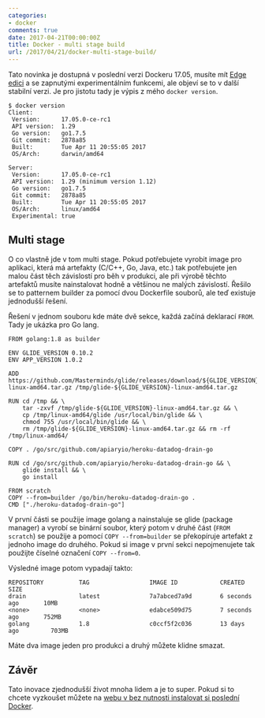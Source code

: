 ```yaml
---
categories:
- docker
comments: true
date: 2017-04-21T00:00:00Z
title: Docker - multi stage build
url: /2017/04/21/docker-multi-stage-build/
---
```


Tato novinka je dostupná v poslední verzi Dockeru 17.05, musíte mít [Edge edici](https://docs.docker.com/docker-for-mac/install/#download-docker-for-mac) a se zapnutými experimentálním funkcemi, ale objeví se to v další stabilní verzi. Je pro jistotu tady je výpis z mého `docker version`.

```
$ docker version
Client:
 Version:      17.05.0-ce-rc1
 API version:  1.29
 Go version:   go1.7.5
 Git commit:   2878a85
 Built:        Tue Apr 11 20:55:05 2017
 OS/Arch:      darwin/amd64

Server:
 Version:      17.05.0-ce-rc1
 API version:  1.29 (minimum version 1.12)
 Go version:   go1.7.5
 Git commit:   2878a85
 Built:        Tue Apr 11 20:55:05 2017
 OS/Arch:      linux/amd64
 Experimental: true
```

<!--more-->

## Multi stage

O co vlastně jde v tom multi stage. Pokud potřebujete vyrobit image pro aplikaci, která má artefakty (C/C++, Go, Java, etc.) tak potřebujete jen malou část těch závislostí pro běh v produkci, ale při výrobě těchto artefaktů musíte nainstalovat hodně a většinou ne malých závislostí. Řešilo se to patternem builder za pomocí dvou Dockerfile souborů, ale teď existuje jednodušší řešení.

Řešení v jednom souboru kde máte dvě sekce, každá začíná deklarací `FROM`. Tady je ukázka pro Go lang.

```
FROM golang:1.8 as builder

ENV GLIDE_VERSION 0.10.2
ENV APP_VERSION 1.0.2

ADD https://github.com/Masterminds/glide/releases/download/${GLIDE_VERSION}/glide-${GLIDE_VERSION}-linux-amd64.tar.gz /tmp/glide-${GLIDE_VERSION}-linux-amd64.tar.gz

RUN cd /tmp && \
    tar -zxvf /tmp/glide-${GLIDE_VERSION}-linux-amd64.tar.gz && \
    cp /tmp/linux-amd64/glide /usr/local/bin/glide && \
    chmod 755 /usr/local/bin/glide && \
    rm /tmp/glide-${GLIDE_VERSION}-linux-amd64.tar.gz && rm -rf /tmp/linux-amd64/

COPY . /go/src/github.com/apiaryio/heroku-datadog-drain-go

RUN cd /go/src/github.com/apiaryio/heroku-datadog-drain-go && \
    glide install && \
    go install

FROM scratch
COPY --from=builder /go/bin/heroku-datadog-drain-go .
CMD ["./heroku-datadog-drain-go"]
```

V první části se použije image golang a nainstaluje se glide (package manager) a vyrobí se binární soubor, který potom v druhé část (`FROM scratch`) se použije a pomocí `COPY --from=builder` se překopíruje artefakt z jednoho image do druhého. Pokud si image v první sekci nepojmenujete tak použijte číselné označení `COPY --from=0`.

Výsledné image potom vypadají takto:

```
REPOSITORY          TAG                 IMAGE ID            CREATED             SIZE
drain               latest              7a7abced7a9d        6 seconds ago       10MB
<none>              <none>              edabce509d75        7 seconds ago       752MB
golang              1.8                 c0ccf5f2c036        13 days ago         703MB
```

Máte dva image jeden pro produkci a druhý můžete klidne smazat.

## Závěr

Tato inovace zjednodušší život mnoha lidem a je to super. Pokud si to chcete vyzkoušet můžete na [webu v bez nutnosti instalovat si poslední Docker](https://training.play-with-docker.com/multi-stage/).
